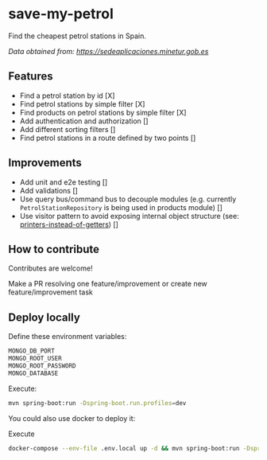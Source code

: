 # save-my-petrol

Find the cheapest petrol stations in Spain.

*Data obtained from: https://sedeaplicaciones.minetur.gob.es*

## Features

- Find a petrol station by id [X]
- Find petrol stations by simple filter [X]
- Find products on petrol stations by simple filter [X]
- Add authentication and authorization []
- Add different sorting filters []
- Find petrol stations in a route defined by two points []

## Improvements

- Add unit and e2e testing []
- Add validations []
- Use query bus/command bus to decouple modules
  (e.g. currently ```PetrolStationRepository``` is being used in products module) []
- Use visitor pattern to avoid exposing internal object structure 
  (see: [printers-instead-of-getters](https://www.yegor256.com/2016/04/05/printers-instead-of-getters.html)) []

## How to contribute

Contributes are welcome!

Make a PR resolving one feature/improvement or create new feature/improvement task

## Deploy locally

Define these environment variables:

```bash
MONGO_DB_PORT
MONGO_ROOT_USER
MONGO_ROOT_PASSWORD
MONGO_DATABASE
```

Execute:
```bash
mvn spring-boot:run -Dspring-boot.run.profiles=dev
```

You could also use docker to deploy it:

Execute 
```bash 
docker-compose --env-file .env.local up -d && mvn spring-boot:run -Dspring-boot.run.profiles=dev
```